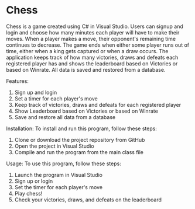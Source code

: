 # Chess
Chess is a game created using C# in Visual Studio. Users can signup and login and choose how many minutes each player will have to make their moves. When a player makes a move, their opponent's remaining time continues to decrease. The game ends when either some player runs out of time, either when a king gets captured or when a draw occurs. The application keeps track of how many victories, draws and defeats each registered player has and shows the leaderboard based on Victories or based on Winrate. All data is saved and restored from a database.

Features:

  1. Sign up and login
  2. Set a timer for each player's move
  3. Keep track of victories, draws and defeats for each registered player
  4. Show Leaderboard based on Victories or based on Winrate
  5. Save and restore all data from a database
  
Installation:
To install and run this program, follow these steps:

1. Clone or download the project repository from GitHub
2. Open the project in Visual Studio
3. Compile and run the program from the main class file

Usage:
To use this program, follow these steps:

1. Launch the program in Visual Studio
2. Sign up or login
3. Set the timer for each player's move
4. Play chess!
5. Check your victories, draws, and defeats on the leaderboard
